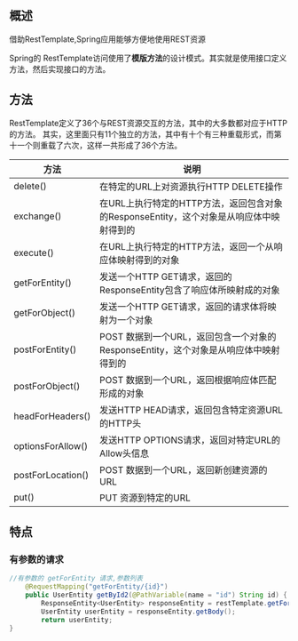 ## 概述

借助RestTemplate,Spring应用能够方便地使用REST资源

Spring的 RestTemplate访问使用了**模版方法**的设计模式。其实就是使用接口定义方法，然后实现接口的方法。

## 方法

RestTemplate定义了36个与REST资源交互的方法，其中的大多数都对应于HTTP的方法。
其实，这里面只有11个独立的方法，其中有十个有三种重载形式，而第十一个则重载了六次，这样一共形成了36个方法。

| 方法              | 说明                                                         |
| ----------------- | ------------------------------------------------------------ |
| delete()          | 在特定的URL上对资源执行HTTP DELETE操作                       |
| exchange()        | 在URL上执行特定的HTTP方法，返回包含对象的ResponseEntity，这个对象是从响应体中映射得到的 |
| execute()         | 在URL上执行特定的HTTP方法，返回一个从响应体映射得到的对象    |
| getForEntity()    | 发送一个HTTP GET请求，返回的ResponseEntity包含了响应体所映射成的对象 |
| getForObject()    | 发送一个HTTP GET请求，返回的请求体将映射为一个对象           |
| postForEntity()   | POST 数据到一个URL，返回包含一个对象的ResponseEntity，这个对象是从响应体中映射得到的 |
| postForObject()   | POST 数据到一个URL，返回根据响应体匹配形成的对象             |
| headForHeaders()  | 发送HTTP HEAD请求，返回包含特定资源URL的HTTP头               |
| optionsForAllow() | 发送HTTP OPTIONS请求，返回对特定URL的Allow头信息             |
| postForLocation() | POST 数据到一个URL，返回新创建资源的URL                      |
| put()             | PUT 资源到特定的URL                                          |

## 特点

### 有参数的请求



```java
//有参数的 getForEntity 请求,参数列表
    @RequestMapping("getForEntity/{id}")
    public UserEntity getById2(@PathVariable(name = "id") String id) {
        ResponseEntity<UserEntity> responseEntity = restTemplate.getForEntity("http://localhost/get/{id}", 			UserEntity.class, id);
        UserEntity userEntity = responseEntity.getBody();
        return userEntity;
}
```
